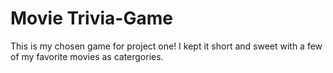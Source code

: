 # Movie Trivia-Game
This is my chosen game for project one! I kept it short and sweet with a few of
my favorite movies as catergories. 
